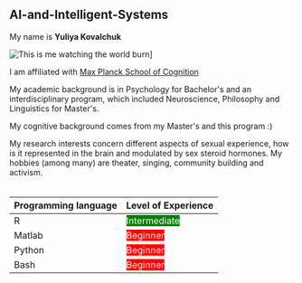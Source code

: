 ## AI-and-Intelligent-Systems

My name is **Yuliya Kovalchuk**

![This is me watching the world burn](https://i.imgur.com/WkqtB3g.png)]

I am affiliated with [Max Planck School of Cognition](https://cognition.maxplanckschools.org/en)

My academic background is in Psychology for Bachelor's and an interdisciplinary program, which included Neuroscience, Philosophy and Linguistics for Master's. 

My cognitive background comes from my Master's and this program :) 

My research interests concern different aspects of sexual experience, how is it represented in the brain and modulated by sex steroid hormones. My hobbies (among many) are theater, singing, community building and activism. 
<hr style="height:5px;background-color:white">

| **Programming language** | **Level of Experience** |  
| :--- | :--- | 
| R |  <mark style="background-color:green;color:white"> Intermediate</mark> | 
| Matlab | <mark style="background-color:red;color:white"> Beginner</mark> | 
| Python |<mark style="background-color:red;color:white"> Beginner</mark> | 
| Bash | <mark style="background-color:red;color:white"> Beginner</mark> | 




